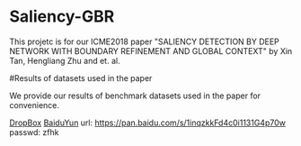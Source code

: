 # Saliency-GBR

This projetc is for our ICME2018 paper "SALIENCY DETECTION BY DEEP NETWORK WITH BOUNDARY REFINEMENT AND GLOBAL CONTEXT" by Xin Tan, Hengliang Zhu and et. al. 

#Results of datasets used in the paper



We provide our results of benchmark datasets used in the paper for convenience. 

[DropBox](http://)
[BaiduYun](http://) url: https://pan.baidu.com/s/1inqzkkFd4c0i1131G4p70w passwd: zfhk
